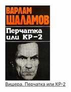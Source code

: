![](Вишера.%20Перчатка%20или%20КР-2.jpg)  
[Вишера. Перчатка или КР-2](Вишера.%20Перчатка%20или%20КР-2.md)
